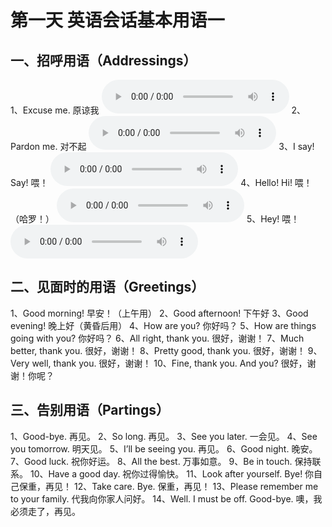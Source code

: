 # 第一天  英语会话基本用语一

## 一、招呼用语（Addressings）
1、Excuse me. 原谅我
<audio src="/assets/audio/class1/01-01-01.mp3" controls="true"></audio>
2、Pardon me. 对不起
<audio src="/assets/audio/class1/01-01-02.mp3" controls="true"></audio>
3、I say! Say! 喂！
<audio src="/assets/audio/class1/01-01-03.mp3" controls="true"></audio>
4、Hello! Hi! 喂！（哈罗！）
<audio src="/assets/audio/class1/01-01-04.mp3" controls="true"></audio>
5、Hey! 喂！
<audio src="/assets/audio/class1/01-01-05.mp3" controls="true"></audio>

## 二、见面时的用语（Greetings）
1、Good morning! 早安！（上午用）
2、Good afternoon! 下午好
3、Good evening! 晚上好（黄昏后用）
4、How are you? 你好吗？
5、How are things going with you? 你好吗？
6、All right, thank you. 很好，谢谢！
7、Much better, thank you. 很好，谢谢！
8、Pretty good, thank you. 很好，谢谢！
9、Very well, thank you. 很好，谢谢！
10、Fine, thank you. And you? 很好，谢谢！你呢？

## 三、告别用语（Partings）
1、Good-bye. 再见。
2、So long. 再见。
3、See you later. 一会见。
4、See you tomorrow. 明天见。
5、I’ll be seeing you. 再见。
6、Good night. 晚安。
7、Good luck. 祝你好运。
8、All the best. 万事如意。
9、Be in touch. 保持联系。
10、Have a good day. 祝你过得愉快。
11、Look after yourself. Bye! 你自己保重，再见！
12、Take care. Bye. 保重，再见！
13、Please remember me to your family. 代我向你家人问好。
14、Well. I must be off. Good-bye. 噢，我必须走了，再见。
